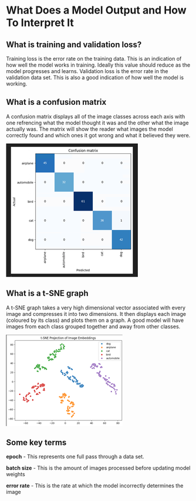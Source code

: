 # What Does a Model Output and How To Interpret It
## What is training and validation loss?
Training loss is the error rate on the training data. This is an indication of how well the model works in training. Ideally this value should reduce as the model progresses and learns. 
Validation loss is the error rate in the validation data set. This is also a good indication of how well the model is working.
## What is a confusion matrix
A confusion matrix displays all of the image classes across each axis with one refrencing what the model thought it was and the other what the image actually was. The matrix will show the reader what images the model correctly found and which ones it got wrong and what it believed they were. 

![Confusion Matrix](../images/Confusion_matrix.png)
## What is a t-SNE graph
A t-SNE graph takes a very high dimensional vector associated with every image and compresses it into two dimensions. It then displays each image (coloured by its class) and plots them on a graph. A good model will have images from each class grouped together and away from other classes. 

![t-SNE Graph](../images/t-SNE_graph.png)
## Some key terms
**epoch** - This represents one full pass through a data set. 

**batch size** - This is the amount of images processed before updating model weights

**error rate** - This is the rate at which the model incorrectly determines the image

